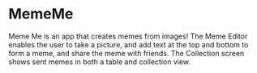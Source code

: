 # MemeMe
Meme Me is an app that creates memes from images! The Meme Editor enables the user to take a picture, and add text at the top and bottom to form a meme, and share the meme with friends. The Collection screen shows sent memes in both a table and collection view.
